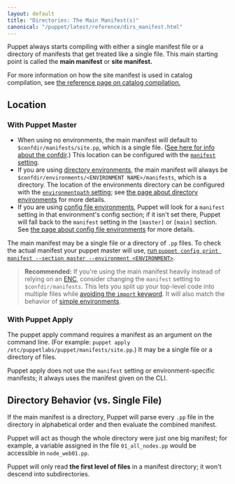 ```yaml
---
layout: default
title: "Directories: The Main Manifest(s)"
canonical: "/puppet/latest/reference/dirs_manifest.html"
---
```


[import_deprecation]: ./lang_import.html#deprecation-notice
[environment]: ./environments.html
[catalog_compilation]: ./subsystem_catalog_compilation.html
[confdir]: ./dirs_confdir.html
[manifest_setting]: ./configuration.html#manifest
[print_settings]: ./config_print.html
[enc]: /guides/external_nodes.html
[environmentpath]: ./configuration.html#environmentpath
[classic_environments]: ./environments_classic.html

Puppet always starts compiling with either a single manifest file or a directory of manifests that get treated like a single file. This main starting point is called the **main manifest** or **site manifest.**

For more information on how the site manifest is used in catalog compilation, see [the reference page on catalog compilation.][catalog_compilation]

Location
-----

### With Puppet Master

* When using no environments, the main manifest will default to `$confdir/manifests/site.pp`, which is a single file. ([See here for info about the confdir][confdir].) This location can be configured with the [`manifest` setting][manifest_setting].
* If you are using [directory environments][environment], the main manifest will always be `$confdir/environments/<ENVIRONMENT NAME>/manifests`, which is a directory. The location of the environments directory can be configured with the [`environmentpath` setting][environmentpath]; see [the page about directory environments][environment] for more details.
* If you are using [config file environments][classic_environments], Puppet will look for a `manifest` setting in that environment's config section; if it isn't set there, Puppet will fall back to the `manifest` setting in the `[master]` or `[main]` section. See [the page about config file environments][classic_environments] for more details.

The main manifest may be a single file or a directory of `.pp` files. To check the actual manifest your puppet master will use, [run `puppet config print manifest --section master --environment <ENVIRONMENT>`][print_settings].

> **Recommended:** If you're using the main manifest heavily instead of relying on an [ENC][], consider changing the `manifest` setting to `$confdir/manifests`. This lets you split up your top-level code into multiple files while [avoiding the `import` keyword][import_deprecation]. It will also match the behavior of [simple environments][environment].

### With Puppet Apply

The puppet apply command requires a manifest as an argument on the command line. (For example: `puppet apply /etc/puppetlabs/puppet/manifests/site.pp`.) It may be a single file or a directory of files.

Puppet apply does not use the `manifest` setting or environment-specific manifests; it always uses the manifest given on the CLI.

Directory Behavior (vs. Single File)
-----

If the main manifest is a directory, Puppet will parse every `.pp` file in the directory in alphabetical order and then evaluate the combined manifest.

Puppet will act as though the whole directory were just one big manifest; for example, a variable assigned in the file `01_all_nodes.pp` would be accessible in `node_web01.pp`.

Puppet will only read **the first level of files** in a manifest directory; it won't descend into subdirectories.


